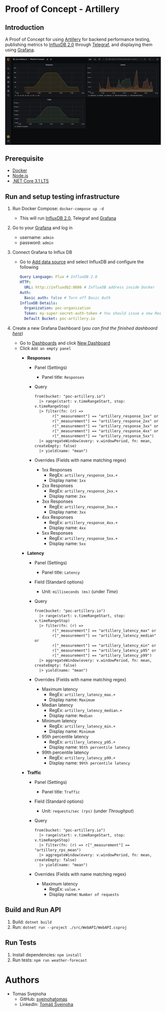 # Proof of Concept - Artillery

## Introduction
A Proof of Concept for using [Artillery](https://artillery.io/) for backend performance testing, publishing metrics to [InfluxDB 2.0](https://docs.influxdata.com/influxdb/v2.0/get-started/) through [Telegraf](https://www.influxdata.com/time-series-platform/telegraf/), and displaying them using [Grafana](https://grafana.com/).

![Grafana dashboard](./docs/img/GrafanaDashboard.png)

## Prerequisite
- [Docker](https://www.docker.com/)
- [Node.js](https://nodejs.org/en/)
- [.NET Core 3.1 LTS](https://dotnet.microsoft.com/download/dotnet/3.1)

## Run and setup testing infrastructure
1. Run Docker Compose: ```docker-compose up -d```
   - This will run [InfluxDB 2.0](http://localhost:8086), Telegraf and [Grafana](http://localhost:3000/)

2. Go to your [Grafana](http://localhost:3000/) and log in
   - username: `admin`
   - password: `admin`

3. Connect Grafana to Influx DB
   - Go to [Add data source](http://localhost:3000/datasources/new) and select InfluxDB and configure the following

      ```yaml
      Query Language: Flux # InfluxDB 2.0
      HTTP:
        URL: http://influxdb2:8086 # InfluxDB address inside Docker
      Auth:
        Basic auth: false # Turn off Basic Auth
      InfluxDB Details:
        Organization: poc-organization
        Token: my-super-secret-auth-token # You should issue a new Read-Only access token for Grafana in your InfluxDB
        Default Bucket: poc-artillery.io
      ```

4. Create a new Grafana Dashboard (_you can find the finished dashboard [here](./templates/grafana/dashboard-weather-forecast.json)_)
    - Go to [Dashboards](http://localhost:3000/dashboards) and click [New Dashboard](http://localhost:3000/dashboard/new)
    - Click `Add an empty panel`
      - **Responses**
        - Panel (Settings)
          - Panel title: `Responses`
        - Query

          ```
          from(bucket: "poc-artillery.io")
            |> range(start: v.timeRangeStart, stop: v.timeRangeStop)
            |> filter(fn: (r) =>
                  r["_measurement"] == "artillery_response_1xx" or
                  r["_measurement"] == "artillery_response_2xx" or
                  r["_measurement"] == "artillery_response_3xx" or
                  r["_measurement"] == "artillery_response_4xx" or
                  r["_measurement"] == "artillery_response_5xx")
            |> aggregateWindow(every: v.windowPeriod, fn: mean, createEmpty: false)
            |> yield(name: "mean")
          ```

        - Overrides (Fields with name matching regex)
          - 1xx Responses
            - RegEx: `artillery_response_1xx.+`
            - Display name: `1xx`
          - 2xx Responses
            - RegEx: `artillery_response_2xx.+`
            - Display name: `2xx`
          - 3xx Responses
            - RegEx: `artillery_response_3xx.+`
            - Display name: `3xx`
          - 4xx Responses
            - RegEx: `artillery_response_4xx.+`
            - Display name: `4xx`
          - 5xx Responses
            - RegEx: `artillery_response_5xx.+`
            - Display name: `5xx`

      - **Latency**
        - Panel (Settings)
          - Panel title: `Latency`
        - Field (Standard options)
          - Unit: `milliseconds (ms)` (under _Time_)
        - Query

          ```
          from(bucket: "poc-artillery.io")
            |> range(start: v.timeRangeStart, stop: v.timeRangeStop)
            |> filter(fn: (r) =>
                  r["_measurement"] == "artillery_latency_max" or
                  r["_measurement"] == "artillery_latency_median" or
                  r["_measurement"] == "artillery_latency_min" or
                  r["_measurement"] == "artillery_latency_p95" or
                  r["_measurement"] == "artillery_latency_p99")
            |> aggregateWindow(every: v.windowPeriod, fn: mean, createEmpty: false)
            |> yield(name: "mean")
          ```

        - Overrides (Fields with name matching regex)
          - Maximum latency
            - RegEx: `artillery_latency_max.+`
            - Display name: `Maximum`
          - Median latency
            - RegEx: `artillery_latency_median.+`
            - Display name: `Median`
          - Minimum latency
            - RegEx: `artillery_latency_min.+`
            - Display name: `Minimum`
          - 95th percentile latency
            - RegEx: `artillery_latency_p95.+`
            - Display name: `95th percentile latency`
          - 99th percentile latency
            - RegEx: `artillery_latency_p99.+`
            - Display name: `99th percentile latency`

      - **Traffic**
        - Panel (Settings)
          - Panel title: `Traffic`
        - Field (Standard options)
          - Unit: `requests/sec (rps)` (under _Throughput_)
        - Query

          ```
          from(bucket: "poc-artillery.io")
            |> range(start: v.timeRangeStart, stop: v.timeRangeStop)
            |> filter(fn: (r) => r["_measurement"] == "artillery_rps_mean")
            |> aggregateWindow(every: v.windowPeriod, fn: mean, createEmpty: false)
            |> yield(name: "mean")
          ```

        - Overrides (Fields with name matching regex)
          - Maximum latency
            - RegEx: `value.+`
            - Display name: `Number of requests`

## Build and Run API
1. Build: ```dotnet build```
2. Run: ```dotnet run --project ./src/WebAPI/WebAPI.csproj```

## Run Tests
1. Install dependencies: ```npm install```
2. Run tests: ```npm run weather-forecast```

# Authors
- Tomas Svejnoha
  - GitHub: [svejnohatomas](https://github.com/svejnohatomas)
  - LinkedIn: [Tomáš Švejnoha](https://www.linkedin.com/in/tomas-svejnoha/)
